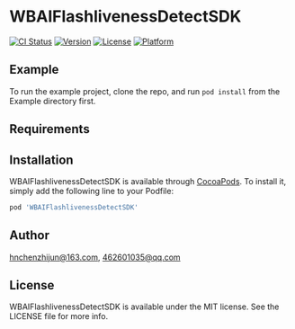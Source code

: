 # WBAIFlashlivenessDetectSDK

[![CI Status](https://img.shields.io/travis/hnchenzhijun@163.com/WBAIFlashlivenessDetectSDK.svg?style=flat)](https://travis-ci.org/hnchenzhijun@163.com/WBAIFlashlivenessDetectSDK)
[![Version](https://img.shields.io/cocoapods/v/WBAIFlashlivenessDetectSDK.svg?style=flat)](https://cocoapods.org/pods/WBAIFlashlivenessDetectSDK)
[![License](https://img.shields.io/cocoapods/l/WBAIFlashlivenessDetectSDK.svg?style=flat)](https://cocoapods.org/pods/WBAIFlashlivenessDetectSDK)
[![Platform](https://img.shields.io/cocoapods/p/WBAIFlashlivenessDetectSDK.svg?style=flat)](https://cocoapods.org/pods/WBAIFlashlivenessDetectSDK)

## Example

To run the example project, clone the repo, and run `pod install` from the Example directory first.

## Requirements

## Installation

WBAIFlashlivenessDetectSDK is available through [CocoaPods](https://cocoapods.org). To install
it, simply add the following line to your Podfile:

```ruby
pod 'WBAIFlashlivenessDetectSDK'
```

## Author

hnchenzhijun@163.com, 462601035@qq.com

## License

WBAIFlashlivenessDetectSDK is available under the MIT license. See the LICENSE file for more info.
